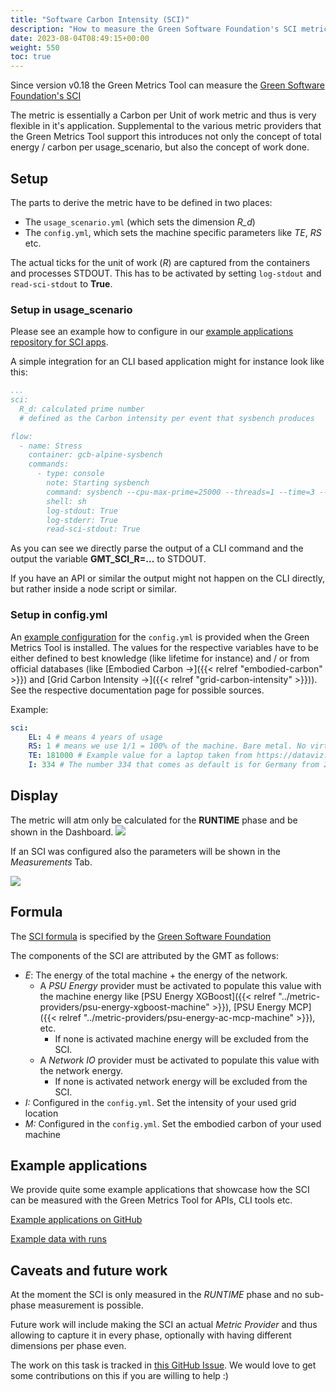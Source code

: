 ```yaml
---
title: "Software Carbon Intensity (SCI)"
description: "How to measure the Green Software Foundation's SCI metric with the Green Metrics Tool"
date: 2023-08-04T08:49:15+00:00
weight: 550
toc: true
---
```


Since version v0.18 the Green Metrics Tool can measure the [Green Software Foundation's SCI](https://sci-guide.greensoftware.foundation/)

The metric is essentially a Carbon per Unit of work metric and thus is very flexible in it's application. Supplemental
to the various metric providers that the Green Metrics Tool support this introduces not only the concept of total
energy / carbon per usage_scenario, but also the concept of work done.

## Setup

The parts to derive the metric have to be defined in two places:
- The `usage_scenario.yml` (which sets the dimension *R_d*)
- The `config.yml`, which sets the machine specific parameters like *TE*, *RS* etc.

The actual ticks for the unit of work (*R*) are captured from the containers and processes STDOUT. This has to be activated by setting `log-stdout` and `read-sci-stdout` to **True**.

### Setup in usage_scenario

Please see an example how to configure in our [example applications repository for SCI apps](https://github.com/green-coding-solutions/example-applications/tree/main/green-software-foundation-sci).

A simple integration for an CLI based application might for instance look like this:

```yaml
...
sci:
  R_d: calculated prime number
  # defined as the Carbon intensity per event that sysbench produces

flow:
  - name: Stress
    container: gcb-alpine-sysbench
    commands:
      - type: console
        note: Starting sysbench
        command: sysbench --cpu-max-prime=25000 --threads=1 --time=3 --test=cpu run --events=0 --rate=0 --debug=off | gawk '/total number of events:/{print "GMT_SCI_R="$NF}'
        shell: sh
        log-stdout: True
        log-stderr: True
        read-sci-stdout: True
```

As you can see we directly parse the output of a CLI command and the output the variable **GMT_SCI_R=...** to STDOUT.

If you have an API or similar the output might not happen on the CLI directly, but rather inside a node script or similar.

### Setup in config.yml

An [example configuration](https://github.com/green-coding-solutions/green-metrics-tool/blob/main/config.yml.example) for the `config.yml` is provided when the Green Metrics Tool is installed.
The values for the respective variables have to be either defined to best knowledge (like lifetime for instance) and / or
from official databases (like [Embodied Carbon →]({{< relref "embodied-carbon" >}}) and [Grid Carbon Intensity →]({{< relref "grid-carbon-intensity" >}})). See the respective documentation page for possible sources.

Example:
```yml
sci:
    EL: 4 # means 4 years of usage
    RS: 1 # means we use 1/1 = 100% of the machine. Bare metal. No virtualization
    TE: 181000 # Example value for a laptop taken from https://dataviz.boavizta.org/terminalimpact. Value is in g
    I: 334 # The number 334 that comes as default is for Germany from 2024. Value in gCO2e/kWh
```

## Display

The metric will atm only be calculated for the **RUNTIME** phase and be shown in the Dashboard.
<img src="/img/sci_dashboard.webp">


If an SCI was configured also the parameters will be shown in the *Measurements* Tab.

<img src="/img/sci_measurement_tab.webp">

## Formula

The [SCI formula](https://sci-guide.greensoftware.foundation/) is specified by the [Green Software Foundation](https://greensoftware.foundation/)

The components of the SCI are attributed by the GMT as follows:

- *E*: The energy of the total machine + the energy of the network. 
    - A *PSU Energy* provider must be activated to populate this value with the machine energy like [PSU Energy XGBoost]({{< relref "../metric-providers/psu-energy-xgboost-machine" >}}), [PSU Energy MCP]({{< relref "../metric-providers/psu-energy-ac-mcp-machine" >}}), etc. 
        - If none is activated machine energy will be excluded from the SCI.
    - A *Network IO* provider must be activated to populate this value with the network energy. 
        - If none is activated network energy will be excluded from the SCI.
- *I:* Configured in the `config.yml`. Set the intensity of your used grid location
- *M:* Configured in the `config.yml`. Set the embodied carbon of your used machine

## Example applications

We provide quite some example applications that showcase how the SCI can be measured with the Green Metrics Tool for APIs, CLI tools etc.

[Example applications on GitHub](https://github.com/green-coding-solutions/example-applications/tree/main/green-software-foundation-sci)

[Example data with runs](https://metrics.green-coding.io/?uri=green-coding-solutions/example-applications&filename=green-software)

## Caveats and future work

At the moment the SCI is only measured in the *RUNTIME* phase and no sub-phase measurement is possible.

Future work will include making the SCI an actual *Metric Provider* and thus allowing to capture it in every phase, optionally with having different dimensions per phase even.

The work on this task is tracked in [this GitHub Issue](https://github.com/green-coding-solutions/green-metrics-tool/issues/451). We would love to get some contributions on this if you are willing to help :)

